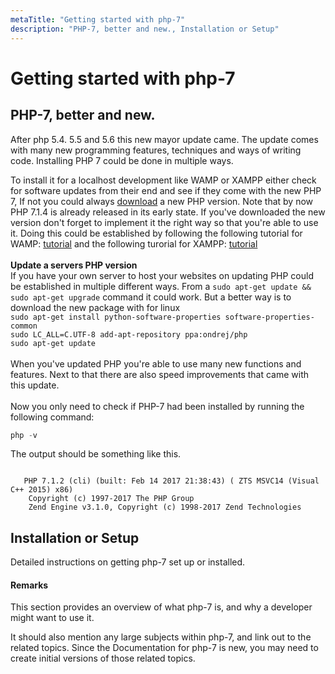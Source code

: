 ```yaml
---
metaTitle: "Getting started with php-7"
description: "PHP-7, better and new., Installation or Setup"
---
```


# Getting started with php-7




## PHP-7, better and new.


After php 5.4. 5.5 and 5.6 this new mayor update came. The update comes with many new programming features, techniques and ways of writing code. Installing PHP 7 could be done in multiple ways.

To install it for a localhost development like WAMP or XAMPP either check for software updates from their end and see if they come with the new PHP 7, If not you could always [download](http://php.net/downloads.php) a new PHP version. Note that by now PHP 7.1.4 is already released in its early state. If you've downloaded the new version don't forget to implement it the right way so that you're able to use it. Doing this could be established by following the following tutorial for WAMP: [tutorial](https://john-dugan.com/upgrade-php-wamp/) and the following turorial for XAMPP: [tutorial](http://www.techflirt.com/how-to-upgrade-php7-in-xampp)
<br>
<br>
**Update a servers PHP version**<br>
If you have your own server to host your websites on updating PHP could be established in multiple different ways. From a `sudo apt-get update && sudo apt-get upgrade` command it could work. But a better way is to download the new package with for linux <br>`sudo apt-get install python-software-properties software-properties-common`<br>`sudo LC_ALL=C.UTF-8 add-apt-repository ppa:ondrej/php`<br>`sudo apt-get update`
<br><br>
When you've updated PHP you're able to use many new functions and features. Next to that there are also speed improvements that came with this update.
<br><br>
Now you only need to check if PHP-7 had been installed by running the following command: <br>

```php
php -v

```

The output should be something like this.

```

   PHP 7.1.2 (cli) (built: Feb 14 2017 21:38:43) ( ZTS MSVC14 (Visual C++ 2015) x86)
    Copyright (c) 1997-2017 The PHP Group
    Zend Engine v3.1.0, Copyright (c) 1998-2017 Zend Technologies

```



## Installation or Setup


Detailed instructions on getting php-7 set up or installed.



#### Remarks


This section provides an overview of what php-7 is, and why a developer might want to use it.

It should also mention any large subjects within php-7, and link out to the related topics.  Since the Documentation for php-7 is new, you may need to create initial versions of those related topics.

